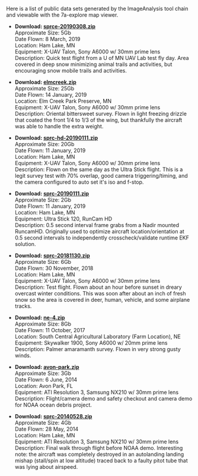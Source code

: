 Here is a list of public data sets generated by the ImageAnalysis tool
chain and viewable with the 7a-explore map viewer.

- <b>Download: [sprce-20190308.zip](https://drive.google.com/open?id=15ud5xWzAxbk-AwRv0_NVE2honAVGDmlE)</b><br>
  Approximate Size: 5Gb<br>
  Date Flown: 8 March, 2019<br>
  Location: Ham Lake, MN<br>
  Equipment: X-UAV Talon, Sony A6000 w/ 30mm prime lens<br>
  Description: Quick test flight from a U of MN UAV Lab test fly day.
  Area covered in deep snow minimizing animal trails and activities,
  but encouraging snow mobile trails and activities.

- <b>Download: [elmcreek.zip](https://drive.google.com/file/d/1fE02t4SJKeAKej9dLCZH0DSjzNeNIpOk)</b><br>
  Approximate Size: 25Gb<br>
  Date Flown: 14 January, 2019<br>
  Location: Elm Creek Park Preserve, MN<br>
  Equipment: X-UAV Talon, Sony A6000 w/ 30mm prime lens<br>
  Description: Oriental bittersweet survey.  Flown in light freezing
  drizzle that coated the front 1/4 to 1/3 of the wing, but thankfully
  the aircraft was able to handle the extra weight.

- <b>Download: [sprc-hd-20190111.zip](https://drive.google.com/open?id=1jf4Hr9SwsLmT27BwwELpvONOpYCGnjm7)</b><br>
  Approximate Size: 20Gb<br>
  Date Flown: 11 January, 2019<br>
  Location: Ham Lake, MN<br>
  Equipment: X-UAV Talon, Sony A6000 w/ 30mm prime lens<br>
  Description: Flown on the same day as the Ultra Stick flight.  This
  is a legit survey test with 70% overlap, good camera
  triggering/timing, and the camera configured to auto set it's iso
  and f-stop.

- <b>Download: [sprc-20190111.zip](https://drive.google.com/file/d/1XkyKnBsJHfxQ2Wty-keN9SP5eAbEFeLw)</b><br>
  Approximate Size: 2Gb<br>
  Date Flown: 11 January, 2019<br>
  Location: Ham Lake, MN<br>
  Equipment: Ultra Stick 120, RunCam HD<br>
  Description: 0.5 second interval frame grabs from a Nadir mounted
  RuncamHD.  Originally used to optimize aircraft location/orientation
  at 0.5 second intervals to independently crosscheck/validate runtime
  EKF solution.

- <b>Download: [sprc-20181130.zip](https://drive.google.com/open?id=1_b53l6QGuxpFWMlDobTr08J6TO37f45p)</b><br>
  Approximate Size: 6Gb<br>
  Date Flown: 30 November, 2018<br>
  Location: Ham Lake, MN<br>
  Equipment: X-UAV Talon, Sony A6000 w/ 30mm prime lens<br>
  Description: Test flight.  Flown about an hour before sunset in dreary
  overcast winter conditions.  This was soon after about an inch of fresh
  snow so the area is covered in deer, human, vehicle, and some airplane
  tracks.

- <b>Download: [ne-4.zip](https://drive.google.com/file/d/1aBV4Klc-9Kh-mEl_I2XZSLewRrPGhHs3)</b><br>
  Approximate Size: 8Gb<br>
  Date Flown: 11 October, 2017<br>
  Location: South Central Agricultural Laboratory (Farm Location), NE<br>
  Equipment: Skywalker 1900, Sony A6000 w/ 20mm prime lens<br>
  Description: Palmer amaramanth survey.  Flown in very strong gusty winds.

- <b>Download: [avon-park.zip](https://drive.google.com/open?id=1MA-kt5hHmbX290M59KI0pBwV-bA6GVPs)</b><br>
  Approximate Size: 3Gb<br>
  Date Flown: 6 June, 2014<br>
  Location: Avon Park, FL<br>
  Equipment: ATI Resolution 3, Samsung NX210 w/ 30mm prime lens<br>
  Description: Flight/camera demo and safety checkout and camera demo
  for NOAA ocean debris project.

- <b>Download: [sprc-20140528.zip](https://drive.google.com/file/d/14KI57poxN7LIvcHfPDgv6MWLdgM5IHii)</b><br>
  Approximate Size: 4Gb<br>
  Date Flown: 28 May, 2014<br>
  Location: Ham Lake, MN<br>
  Equipment: ATI Resolution 3, Samsung NX210 w/ 30mm prime lens<br>
  Description: Final walk through flight before NOAA demo.
  Interesting note: the aircraft was completely destroyed in an
  autolanding landing mishap (stall/spin at low altitude) traced back
  to a faulty pitot tube that was lying about airspeed.
